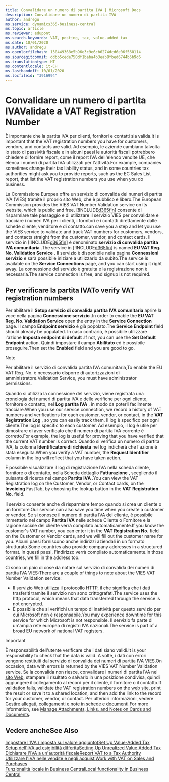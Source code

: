 ```yaml
---
title: Convalidare un numero di partita IVA | Microsoft Docs
description: Convalidare un numero di partita IVA
author: andregu
ms.service: dynamics365-business-central
ms.topic: article
ms.reviewer: edupont
ms.search.keywords: VAT, posting, tax, value-added tax
ms.date: 10/01/2020
ms.author: andregu
ms.openlocfilehash: 130449368e5b96e3c9e6cb6274dcd6e06f568114
ms.sourcegitcommit: ddbb5cede750df1baba4b3eab8fbed6744b5b9d6
ms.translationtype: HT
ms.contentlocale: it-CH
ms.lasthandoff: 10/01/2020
ms.locfileid: "3916994"
---
```

# <a name="validate-a-vat-registration-number"></a><span data-ttu-id="ad28c-103">Convalidare un numero di partita IVA</span><span class="sxs-lookup"><span data-stu-id="ad28c-103">Validate a VAT Registration Number</span></span>

<span data-ttu-id="ad28c-104">È importante che la partita IVA per clienti, fornitori e contatti sia valida.</span><span class="sxs-lookup"><span data-stu-id="ad28c-104">It is important that the VAT registration numbers you have for customers, vendors, and contacts are valid.</span></span> <span data-ttu-id="ad28c-105">Ad esempio, le aziende cambiano talvolta lo stato di passività fiscale e in alcuni paesi le autorità fiscali potrebbero chiedere di fornire report, come il report IVA dell'elenco vendite UE, che elenca i numeri di partita IVA utilizzati per l'attività.</span><span class="sxs-lookup"><span data-stu-id="ad28c-105">For example, companies sometimes change their tax liability status, and in some countries tax authorities might ask you to provide reports, such as the EC Sales List report, that list the VAT registration numbers you use when you do business.</span></span>

<span data-ttu-id="ad28c-106">La Commissione Europea offre un servizio di convalida dei numeri di partita IVA (VIES) tramite il proprio sito Web, che è pubblico e libero.</span><span class="sxs-lookup"><span data-stu-id="ad28c-106">The European Commission provides the VIES VAT Number Validation service on its website, which is public and free.</span></span> [!INCLUDE[d365fin](includes/d365fin_md.md)] <span data-ttu-id="ad28c-107">consente di risparmiare tale passaggio e di utilizzare il servizio VIES per convalidare e tracciare i numeri IVA per i clienti, i fornitori e i contatti direttamente dalle schede cliente, venditore e di contatto.</span><span class="sxs-lookup"><span data-stu-id="ad28c-107">can save you a step and let you use the VIES service to validate and track VAT numbers for customers, vendors, and contacts straight from the customer, vendor, and contact cards.</span></span> <span data-ttu-id="ad28c-108">Il servizio in [!INCLUDE[d365fin](includes/d365fin_md.md)] è denominato **servizio di convalida partita IVA comunitaria** .</span><span class="sxs-lookup"><span data-stu-id="ad28c-108">The service in [!INCLUDE[d365fin](includes/d365fin_md.md)] is named **EU VAT Reg. No. Validation Service** .</span></span> <span data-ttu-id="ad28c-109">Il servizio è disponibile nella pagina **Connessioni servizio** e sarà possibile iniziare a utilizzarlo da subito.</span><span class="sxs-lookup"><span data-stu-id="ad28c-109">The service is available on the **Service Connections** page, and you can start using it right away.</span></span> <span data-ttu-id="ad28c-110">La connessione del servizio è gratuita e la registrazione non è necessaria.</span><span class="sxs-lookup"><span data-stu-id="ad28c-110">The service connection is free, and signup is not required.</span></span>

## <a name="to-verify-vat-registration-numbers"></a><span data-ttu-id="ad28c-111">Per verificare la partita IVA</span><span class="sxs-lookup"><span data-stu-id="ad28c-111">To verify VAT registration numbers</span></span>

<span data-ttu-id="ad28c-112">Per abilitare il **Setup servizio di convalida partita IVA comunitaria** aprire la voce nella pagina **Connessione servizio** .</span><span class="sxs-lookup"><span data-stu-id="ad28c-112">In order to enable the **EU VAT Reg. No. Validation Service** open the entry in the **Service Connection** page.</span></span> <span data-ttu-id="ad28c-113">Il campo **Endpoint servizio** è già popolato.</span><span class="sxs-lookup"><span data-stu-id="ad28c-113">The **Service Endpoint** field should already be populated.</span></span> <span data-ttu-id="ad28c-114">In caso contrario, è possibile utilizzare l'azione **Imposta endpoint di default** .</span><span class="sxs-lookup"><span data-stu-id="ad28c-114">If not, you can use the **Set Default Endpoint** action.</span></span> <span data-ttu-id="ad28c-115">Quindi impostare il campo **Abilitato** ed è possibile proseguire.</span><span class="sxs-lookup"><span data-stu-id="ad28c-115">Then set the **Enabled** field and you are good to go.</span></span>

> [!NOTE]
> <span data-ttu-id="ad28c-116">Per abilitare il servizio di convalida partita IVA comunitaria,</span><span class="sxs-lookup"><span data-stu-id="ad28c-116">To enable the EU VAT Reg. No.</span></span> <span data-ttu-id="ad28c-117">è necessario disporre di autorizzazioni di amministratore.</span><span class="sxs-lookup"><span data-stu-id="ad28c-117">Validation Service, you must have administrator permissions.</span></span>

<span data-ttu-id="ad28c-118">Quando si utilizza la connessione del servizio, viene registrata una cronologia dei numeri di partita IVA e delle verifiche per ogni cliente, fornitore o contatto, nel **Log partita IVA** , in modo da poterli facilmente tracciare.</span><span class="sxs-lookup"><span data-stu-id="ad28c-118">When you use our service connection, we record a history of VAT numbers and verifications for each customer, vendor, or contact, in the **VAT Registration Log** , so you can easily track them.</span></span> <span data-ttu-id="ad28c-119">Il log è specifico per ogni cliente.</span><span class="sxs-lookup"><span data-stu-id="ad28c-119">The log is specific to each customer.</span></span> <span data-ttu-id="ad28c-120">Ad esempio, il log è utile per dimostrare di aver verificato che il numero di partita IVA corrente è corretto.</span><span class="sxs-lookup"><span data-stu-id="ad28c-120">For example, the log is useful for proving that you have verified that the current VAT number is correct.</span></span> <span data-ttu-id="ad28c-121">Quando si verifica un numero di partita IVA, la colonna **Identificatore di richiesta** nel log indicherà che l'azione è stata eseguita.</span><span class="sxs-lookup"><span data-stu-id="ad28c-121">When you verify a VAT number, the **Request Identifier** column in the log will reflect that you have taken action.</span></span>

<span data-ttu-id="ad28c-122">È possibile visualizzare il log di registrazione IVA nella scheda cliente, fornitore o di contatto, nella Scheda dettaglio **Fatturazione** , scegliendo il pulsante di ricerca nel campo **Partita IVA** .</span><span class="sxs-lookup"><span data-stu-id="ad28c-122">You can view the VAT Registration log on the Customer, Vendor, or Contact cards, on the **Invoicing** FastTab, by choosing the lookup button in the **VAT Registration No.** field.</span></span>  

<span data-ttu-id="ad28c-123">Il servizio consente anche di risparmiare tempo quando si crea un cliente o un fornitore.</span><span class="sxs-lookup"><span data-stu-id="ad28c-123">Our service can also save you time when you create a customer or vendor.</span></span> <span data-ttu-id="ad28c-124">Se si conosce il numero di partita IVA del cliente, è possibile immetterlo nel campo **Partita IVA** nelle schede Cliente o Fornitore e la ragione sociale del cliente verrà compilato automaticamente.</span><span class="sxs-lookup"><span data-stu-id="ad28c-124">If you know the customer's VAT number, you can enter it in the **VAT Registration No.** field on the Customer or Vendor cards, and we will fill out the customer name for you.</span></span> <span data-ttu-id="ad28c-125">Alcuni paesi forniscono anche indirizzi aziendali in un formato strutturato.</span><span class="sxs-lookup"><span data-stu-id="ad28c-125">Some countries also provide company addresses in a structured format.</span></span> <span data-ttu-id="ad28c-126">In questi paesi, l'indirizzo verrà compilato automaticamente.</span><span class="sxs-lookup"><span data-stu-id="ad28c-126">In those countries, we fill in the address too.</span></span>  

<span data-ttu-id="ad28c-127">Ci sono un paio di cose da notare sul servizio di convalida dei numeri di partita IVA VIES:</span><span class="sxs-lookup"><span data-stu-id="ad28c-127">There are a couple of things to note about the VIES VAT Number Validation service:</span></span>

* <span data-ttu-id="ad28c-128">Il servizio Web utilizza il protocollo HTTP, il che significa che i dati trasferiti tramite il servizio non sono crittografati.</span><span class="sxs-lookup"><span data-stu-id="ad28c-128">The service uses the http protocol, which means that data transferred through the service is not encrypted.</span></span>  
* <span data-ttu-id="ad28c-129">È possibile che si verifichi un tempo di inattività per questo servizio per cui Microsoft non è responsabile.</span><span class="sxs-lookup"><span data-stu-id="ad28c-129">You may experience downtime for this service for which Microsoft is not responsible.</span></span> <span data-ttu-id="ad28c-130">Il servizio fa parte di un'ampia rete europea di registri IVA nazionali.</span><span class="sxs-lookup"><span data-stu-id="ad28c-130">The service is part of a broad EU network of national VAT registers.</span></span>

> [!IMPORTANT]
> <span data-ttu-id="ad28c-131">È responsabilità dell'utente verificare che i dati siano validi.</span><span class="sxs-lookup"><span data-stu-id="ad28c-131">It is your responsibility to check that the data is valid.</span></span> <span data-ttu-id="ad28c-132">A volte, i dati con errori vengono restituiti dal servizio di convalida dei numeri di partita IVA VIES.</span><span class="sxs-lookup"><span data-stu-id="ad28c-132">On occasion, data with errors is returned by the VIES VAT Number Validation service.</span></span> <span data-ttu-id="ad28c-133">Se la convalida non riesce, convalidare i numeri di partita IVA nel [sito Web](https://ec.europa.eu/taxation_customs/vies/), stampare il risultato o salvarlo in una posizione condivisa, quindi aggiungere il collegamento al record per il cliente, il fornitore o il contatto.</span><span class="sxs-lookup"><span data-stu-id="ad28c-133">If validation fails, validate the VAT registration numbers on the [web site](https://ec.europa.eu/taxation_customs/vies/), print the result or save it to a shared location, and then add the link to the record for your customer, vendor, or contact.</span></span> <span data-ttu-id="ad28c-134">Per ulteriori informazioni, vedere [Gestire allegati, collegamenti e note in schede e documenti](ui-how-add-link-to-record.md).</span><span class="sxs-lookup"><span data-stu-id="ad28c-134">For more information, see [Manage Attachments, Links, and Notes on Cards and Documents](ui-how-add-link-to-record.md).</span></span>

## <a name="see-also"></a><span data-ttu-id="ad28c-135">Vedere anche</span><span class="sxs-lookup"><span data-stu-id="ad28c-135">See Also</span></span>

[<span data-ttu-id="ad28c-136">Impostare l'IVA (imposta sul valore aggiunto)</span><span class="sxs-lookup"><span data-stu-id="ad28c-136">Set Up Value-Added Tax</span></span>](finance-setup-vat.md)  
[<span data-ttu-id="ad28c-137">Setup dell'IVA ad esigibilità differita</span><span class="sxs-lookup"><span data-stu-id="ad28c-137">Setting Up Unrealized Value Added Tax</span></span>](finance-setup-unrealized-vat.md)  
[<span data-ttu-id="ad28c-138">Dichiarare l'IVA a un'autorità fiscale</span><span class="sxs-lookup"><span data-stu-id="ad28c-138">Report VAT to a Tax Authority</span></span>](finance-how-report-vat.md)  
[<span data-ttu-id="ad28c-139">Utilizzare l'IVA nelle vendite e negli acquisti</span><span class="sxs-lookup"><span data-stu-id="ad28c-139">Work with VAT on Sales and Purchases</span></span>](finance-work-with-vat.md)  
[<span data-ttu-id="ad28c-140">Funzionalità locale in Business Central</span><span class="sxs-lookup"><span data-stu-id="ad28c-140">Local functionality in Business Central</span></span>](about-localization.md)  
